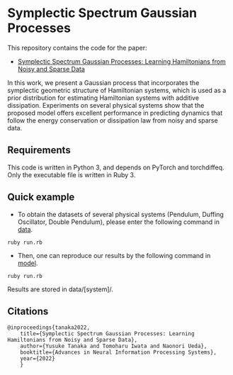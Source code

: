 # Symplectic Spectrum Gaussian Processes
This repository contains the code for the paper:
- [Symplectic Spectrum Gaussian Processes: Learning Hamiltonians from Noisy and Sparse Data](https://openreview.net/forum?id=W4ZlZZwsQmt)

In this work, we present a Gaussian process that incorporates the symplectic geometric structure of Hamiltonian systems, which is used as a prior distribution for estimating Hamiltonian systems with additive dissipation. Experiments on several physical systems show that the proposed model offers excellent performance in predicting dynamics that follow the energy conservation or dissipation law from noisy and sparse data.

## Requirements
This code is written in Python 3, and depends on PyTorch and torchdiffeq. Only the executable file is written in Ruby 3.

## Quick example
- To obtain the datasets of several physical systems (Pendulum, Duffing Oscillator, Double Pendulum), please enter the following command in [data](data). 
```
ruby run.rb
```
- Then, one can reproduce our results by the following command in [model](model).
```
ruby run.rb
```
Results are stored in data/[system]/.

## Citations
```
@inproceedings{tanaka2022,
	title={Symplectic Spectrum Gaussian Processes: Learning Hamiltonians from Noisy and Sparse Data},
	author={Yusuke Tanaka and Tomoharu Iwata and Naonori Ueda},
	booktitle={Advances in Neural Information Processing Systems},
	year={2022}
	}
```
